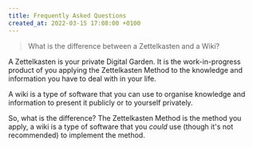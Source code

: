 ```yaml
---
title: Frequently Asked Questions
created_at: 2022-03-15 17:08:00 +0100
---
```

> What is the difference between a Zettelkasten and a Wiki?

A Zettelkasten is your private Digital Garden. It is the work-in-progress product of you applying the Zettelkasten Method to the knowledge and information you have to deal with in your life.

A wiki is a type of software that you can use to organise knowledge and information to present it publicly or to yourself privately.

So, what is the difference? The Zettelkasten Method is the method you apply, a wiki is a type of software that you *could* use (though it's not recommended) to implement the method.

